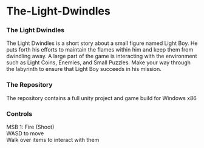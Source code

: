 # The-Light-Dwindles
### The Light Dwindles
The Light Dwindles is a short story about a small figure named Light Boy.  He puts forth his efforts to maintain the flames within him and keep them from dwindling away.  A large part of the game is interacting with the environment such as Light Coins, Enemies, and Small Puzzles.  Make your way through the labyrinth to ensure that Light Boy succeeds in his mission.

### The Repository
The repository contains a full unity project and game build for Windows x86<br>

### Controls
<p>
MSB 1: Fire (Shoot)<br>
WASD to move<br>
Walk over items to interact with them<br></p>
